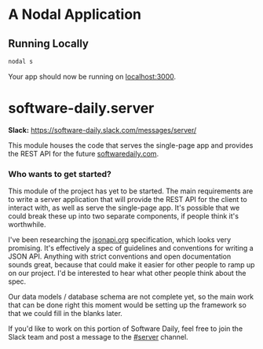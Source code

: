# A Nodal Application

## Running Locally

```sh
nodal s
```

Your app should now be running on [localhost:3000](http://localhost:3000/).


# software-daily.server

**Slack:** https://software-daily.slack.com/messages/server/

This module houses the code that serves the single-page app and provides the REST API for the future [softwaredaily.com](http://softwaredaily.com).

### Who wants to get started?

This module of the project has yet to be started. The main requirements are to write a server application that will provide the REST API for the client to interact with, as well as serve the single-page app. It's possible that we could break these up into two separate components, if people think it's worthwhile.

I've been researching the [jsonapi.org](http://jsonapi.org) specification, which looks very promising. It's effectively a spec of guidelines and conventions for writing a JSON API. Anything with strict conventions and open documentation sounds great, because that could make it easier for other people to ramp up on our project. I'd be interested to hear what other people think about the spec.

Our data models / database schema are not complete yet, so the main work that can be done right this moment would be setting up the framework so that we could fill in the blanks later.

If you'd like to work on this portion of Software Daily, feel free to join the Slack team and post a message to the [#server](https://software-daily.slack.com/messages/server/) channel.
